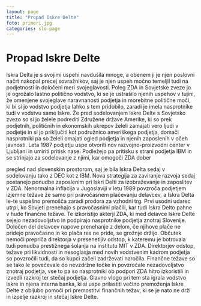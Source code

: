 ```yaml
---
layout: page
title: "Propad Iskre Delte"
foto: primeri.jpg
categories: slo-page
---
```


# Propad Iskre Delte

Iskra Delta je s svojimi uspehi navdušila mnoge, a obenem ji je njen poslovni načrt nakopal
precej sovražnikov, saj je njen uspeh močno temeljil tudi na podjetnosti in določeni meri
svojeglavosti. Poleg ZDA in Sovjetske zveze jo je ogrožalo lastno politično vodstvo, ki se je
ustrašilo njenih uspehov v tujini, že omenjene svojeglave naravnanosti podjetja in morebitne
politične moči, ki bi si jo vodstvo podjetja lahko s tem pridobilo, zaradi je imela nasprotnike
tudi v vodstvu same Iskre.
Že pred sodelovanjem Iskre Delte s Sovjetsko zvezo so si jo želele podrediti Združene države
Amerike, ki so prek podjetnih, političnih in ekonomskih ukrepov želeli zamajati vero ljudi v
podjetje in si jo priključiti kot podružnico ameriškega podjetja, domači nasprotniki pa so
želeli omajati ogled podjetja in njenih zaposlenih v očeh javnosti. Leta 1987 podjetju uspe
otvoriti nov razvojno-proizvodni center v Ljubljani in umiriti pritisk nase. Podležejo pa
pritisku s strani podjetja IBM in se strinjajo za sodelovanje z njimi, kar omogoči ZDA dober

pregled nad slovenskim prostorom, saj je bila Iskra Delta sedaj v sodelovanju tako z DEC kot
z IBM. Nova strategija za zaviranje razvoja sedaj postanejo ponudbe zaposlenim pri Iskri
Delti za izobraževanje in zaposlitev v ZDA.
Nenormalna inflacija v Jugoslaviji v letu 1989 povzroča podjetjem izjemne težave že samo pri
pravočasnem plačevanju delavcev, a Iskra Delta le-te uspešno premošča zaradi prodora za
vzhodni trg. Prvi usodni udarec utrpi, ko Sovjeti prenehajo s pravočasnimi plačili, kar tudi
Iskra Delto pahne v hude finančne težave. Te izkoristijo akterji ZDA, ki med delavce Iskre
Delte sejejo nezadovoljstvo in podpirajo nasprotnike podjetja znotraj Slovenije. Določen del
delavcev napove prenehanje z delom, če njihove plače ne pridejo pravočasno in ko plača res
ne pride, se grožnje držijo. Občutek nemoči prepriča direktorja v presenetljiv odstop, k
kateremu je botrovala tudi ponudba prestižnega šolanja na institutu MIT v ZDA.
Direktorjev odstop, težave pri likvidnosti in nesoglasja med novih vodstvenim kadrom
podjetja so povzročili tudi, da so kupci začeli zadrževati naročila. Finančne težave so se tako
le povečevale do nevzdržne točke in povzročale nezadovoljstvo znotraj podjetja, vse to pa so
nasprotniki ob podpori ZDA hitro izkoristili in izvedli razkroj ter stečaj podjetja. Glavno
vlogo pri tem sta igrala vodstvo Iskre in njena interna banka, ki si uspe prilastiti večino
premoženja Iskre Delte z obljubo pomoči pri premostitvi finančnih težav, ki se je nato ne drži
in izpelje razkroj in stečaj Iskre Delte.
